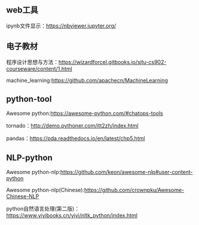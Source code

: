 ## web工具

ipynb文件显示：https://nbviewer.jupyter.org/

## 电子教材

程序设计思想与方法：https://wizardforcel.gitbooks.io/sjtu-cs902-courseware/content/1.html

machine_learning:https://github.com/apachecn/MachineLearning

## python-tool

Awesome python:https://awesome-python.com/#chatops-tools

tornado：http://demo.pythoner.com/itt2zh/index.html

pandas：https://pda.readthedocs.io/en/latest/chp5.html

## NLP-python

Awesome python-nlp:https://github.com/keon/awesome-nlp#user-content-python

Awesome python-nlp(Chinese):https://github.com/crownpku/Awesome-Chinese-NLP

python自然语言处理(第二版)：https://www.yiyibooks.cn/yiyi/nltk_python/index.html
